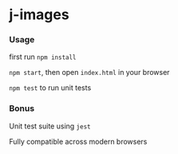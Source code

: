 # j-images

### Usage
first run `npm install`

`npm start`, then open `index.html` in your browser

`npm test` to run unit tests

### Bonus
Unit test suite using `jest`

Fully compatible across modern browsers